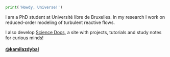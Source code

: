 ```python
print('Howdy, Universe!')
```

I am a PhD student at Université libre de Bruxelles. In my research I work on reduced-order modeling of turbulent reactive flows.

I also develop [Science Docs](https://camillejr.github.io/science-docs/), a site with projects, tutorials and study notes for curious minds!

<h4><span class="fa fa-twitter"></span><a href="https://twitter.com/kamilazdybal" target="_blank">@kamilazdybal</a></h4>
